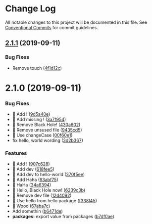 # Change Log

All notable changes to this project will be documented in this file.
See [Conventional Commits](https://conventionalcommits.org) for commit guidelines.

## [2.1.1](https://github.com/n3tr/lerna-cz-sematic-release/compare/v2.1.0...v2.1.1) (2019-09-11)


### Bug Fixes

* Remove touch ([4f1d12c](https://github.com/n3tr/lerna-cz-sematic-release/commit/4f1d12c))





# 2.1.0 (2019-09-11)


### Bug Fixes

* 🐛 Add ! ([9d5a40e](https://github.com/n3tr/lerna-cz-sematic-release/commit/9d5a40e))
* 🐛 Add missing ! ([3a7f954](https://github.com/n3tr/lerna-cz-sematic-release/commit/3a7f954))
* 🐛 Remove Black Hole! ([430a602](https://github.com/n3tr/lerna-cz-sematic-release/commit/430a602))
* 🐛 Remove unsused file ([9435cd5](https://github.com/n3tr/lerna-cz-sematic-release/commit/9435cd5))
* 🐛 Use changeCase ([00f60e1](https://github.com/n3tr/lerna-cz-sematic-release/commit/00f60e1))
* fix hello, world wording ([3d2b367](https://github.com/n3tr/lerna-cz-sematic-release/commit/3d2b367))


### Features

* 🎸 Add ! ([907c628](https://github.com/n3tr/lerna-cz-sematic-release/commit/907c628))
* 🎸 Add dev ([618fee5](https://github.com/n3tr/lerna-cz-sematic-release/commit/618fee5))
* 🎸 Add dev to hello-world ([370f5ee](https://github.com/n3tr/lerna-cz-sematic-release/commit/370f5ee))
* 🎸 Add Haha ([93abf75](https://github.com/n3tr/lerna-cz-sematic-release/commit/93abf75))
* 🎸 HaHa ([34a6394](https://github.com/n3tr/lerna-cz-sematic-release/commit/34a6394))
* 🎸 Hello, Black Hole now! ([6239c3b](https://github.com/n3tr/lerna-cz-sematic-release/commit/6239c3b))
* 🎸 Remove dev file ([12d4092](https://github.com/n3tr/lerna-cz-sematic-release/commit/12d4092))
* 🎸 Use hello from hello package ([f338f45](https://github.com/n3tr/lerna-cz-sematic-release/commit/f338f45))
* 🎸 Wooo ([67aba7c](https://github.com/n3tr/lerna-cz-sematic-release/commit/67aba7c))
* Add somethin ([b6471de](https://github.com/n3tr/lerna-cz-sematic-release/commit/b6471de))
* **packages:** export value from packages ([b7df0ae](https://github.com/n3tr/lerna-cz-sematic-release/commit/b7df0ae))
